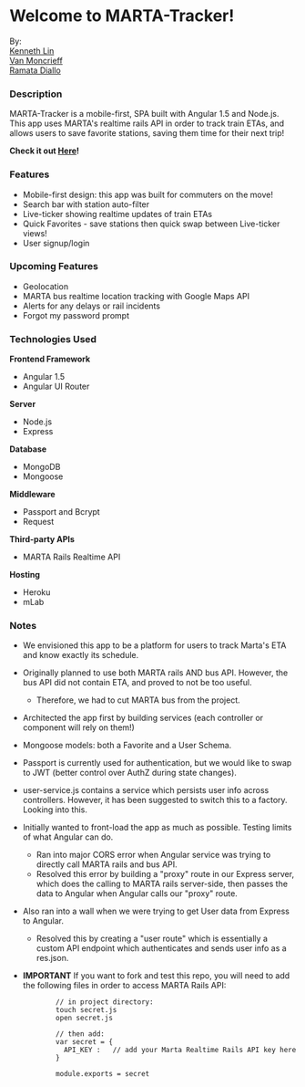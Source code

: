 # Welcome to MARTA-Tracker!
By:   
[Kenneth Lin](https://github.com/Kenworthe)  
[Van Moncrieff](https://github.com/vanmoncrieff)  
[Ramata Diallo](https://github.com/ramata)  

### Description

MARTA-Tracker is a mobile-first, SPA built with Angular 1.5 and Node.js. This app uses MARTA's realtime rails API in order to track train ETAs, and allows users to save favorite stations, saving them time for their next trip!

  **Check it out [Here](http://marta-tracker.herokuapp.com/)!**

### Features

* Mobile-first design: this app was built for commuters on the move!
* Search bar with station auto-filter
* Live-ticker showing realtime updates of train ETAs
* Quick Favorites - save stations then quick swap between Live-ticker views!
* User signup/login

### Upcoming Features

* Geolocation
* MARTA bus realtime location tracking with Google Maps API
* Alerts for any delays or rail incidents
* Forgot my password prompt

### Technologies Used

**Frontend Framework**
* Angular 1.5
* Angular UI Router

**Server**

* Node.js
* Express

**Database**
* MongoDB
* Mongoose

**Middleware**
* Passport and Bcrypt
* Request

**Third-party APIs**

* MARTA Rails Realtime API

**Hosting**
* Heroku
* mLab

### Notes

* We envisioned this app to be a platform for users to track Marta's ETA and know exactly its schedule.
* Originally planned to use both MARTA rails AND bus API.  However, the bus API did not contain ETA, and proved to not be too useful.
   * Therefore, we had to cut MARTA bus from the project.
* Architected the app first by building services (each controller or component will rely on them!)
* Mongoose models: both a Favorite and a User Schema.
* Passport is currently used for authentication, but we would like to swap to JWT (better control over AuthZ during state changes).
* user-service.js contains a service which persists user info across controllers. However, it has been suggested to switch this to a factory. Looking into this.
* Initially wanted to front-load the app as much as possible. Testing limits of what Angular can do. 
   * Ran into major CORS error when Angular service was trying to directly call MARTA rails and bus API.
   * Resolved this error by building a "proxy" route in our Express server, which does the calling to MARTA rails server-side, then passes the data to Angular when Angular calls our "proxy" route.
* Also ran into a wall when we were trying to get User data from Express to Angular.
   * Resolved this by creating a "user route" which is essentially a custom API endpoint which authenticates and sends user info as a res.json.

* **IMPORTANT** If you want to fork and test this repo, you will need to add the following files in order to access MARTA Rails API:

              // in project directory:
              touch secret.js
              open secret.js
              
              // then add: 
              var secret = {
                API_KEY :   // add your Marta Realtime Rails API key here 
              }
              
              module.exports = secret
              
